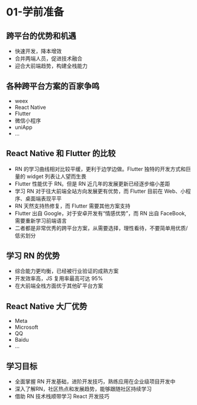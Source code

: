 # 01-学前准备

## 跨平台的优势和机遇

* 快速开发，降本增效
* 合并两端人员，促进技术融合
* 迎合大前端趋势，构建全栈能力

## 各种跨平台方案的百家争鸣

* weex
* React Native
* Flutter
* 微信小程序
* uniApp
* …

## React Native 和 Flutter 的比较

* RN 的学习曲线相对比较平缓，更利于边学边做。Flutter 独特的开发方式和巨量的 widget 列表让人望而生畏
* Flutter 性能优于 RN。但是 RN 近几年的发展更新已经逐步缩小差距
* 学习 RN 对于往大前端全站方向发展更有优势，而 Flutter 目前在 Web、小程序、桌面端表现平平
* RN 天然支持热修复，而 Flutter 需要其他方案支持
* Flutter 出自 Google，对于安卓开发有“情感优势”，而 RN 出自 FaceBook, 需要重新学习前端语言
* 二者都是非常优秀的跨平台方案，从需要选择，理性看待，不要简单用优质/低劣划分

## 学习 RN 的优势

* 综合能力更均衡，已经被行业验证的成熟方案
* 开发效率高，JS 复用率最高可达 95%
* 在大前端全栈方面优于其他矿平台方案

## React Native 大厂优势

* Meta
* Microsoft
* QQ
* Baidu
* …

## 学习目标

* 全面掌握 RN 开发基础，进阶开发技巧，熟练应用在企业级项目开发中
* 深入了解RN，社区热点和发展趋势，能够跟随社区持续学习
* 借助 RN 技术栈顺带学习 React 开发技巧

